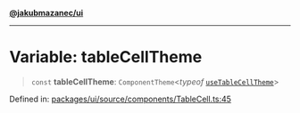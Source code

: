 [**@jakubmazanec/ui**](../README.md)

---

# Variable: tableCellTheme

> `const` **tableCellTheme**: `ComponentTheme`\<_typeof_
> [`useTableCellTheme`](../functions/useTableCellTheme.md)\>

Defined in:
[packages/ui/source/components/TableCell.ts:45](https://github.com/jakubmazanec/tools/blob/797379ce98752dc838b82c8398e04d90c58ce9e7/packages/ui/source/components/TableCell.ts#L45)
